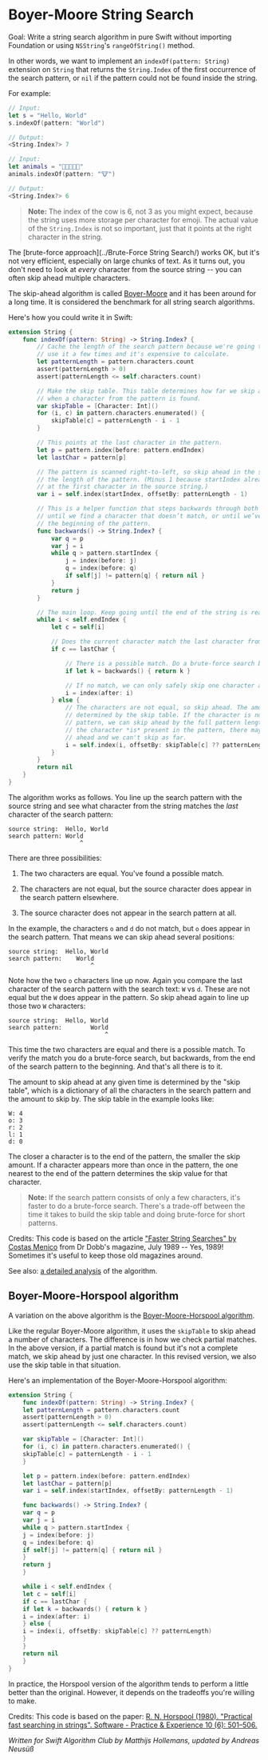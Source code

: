 # Boyer-Moore String Search

Goal: Write a string search algorithm in pure Swift without importing Foundation or using `NSString`'s `rangeOfString()` method.

In other words, we want to implement an `indexOf(pattern: String)` extension on `String` that returns the `String.Index` of the first occurrence of the search pattern, or `nil` if the pattern could not be found inside the string.

For example:

```swift
// Input:
let s = "Hello, World"
s.indexOf(pattern: "World")

// Output:
<String.Index?> 7

// Input:
let animals = "🐶🐔🐷🐮🐱"
animals.indexOf(pattern: "🐮")

// Output:
<String.Index?> 6
```

> **Note:** The index of the cow is 6, not 3 as you might expect, because the string uses more storage per character for emoji. The actual value of the `String.Index` is not so important, just that it points at the right character in the string.

The [brute-force approach](../Brute-Force String Search/) works OK, but it's not very efficient, especially on large chunks of text. As it turns out, you don't need to look at _every_ character from the source string -- you can often skip ahead multiple characters.

The skip-ahead algorithm is called [Boyer-Moore](https://en.wikipedia.org/wiki/Boyer–Moore_string_search_algorithm) and it has been around for a long time. It is considered the benchmark for all string search algorithms.

Here's how you could write it in Swift:

```swift
extension String {
    func indexOf(pattern: String) -> String.Index? {
        // Cache the length of the search pattern because we're going to
        // use it a few times and it's expensive to calculate.
        let patternLength = pattern.characters.count
        assert(patternLength > 0)
        assert(patternLength <= self.characters.count)

        // Make the skip table. This table determines how far we skip ahead
        // when a character from the pattern is found.
        var skipTable = [Character: Int]()
        for (i, c) in pattern.characters.enumerated() {
            skipTable[c] = patternLength - i - 1
        }

        // This points at the last character in the pattern.
        let p = pattern.index(before: pattern.endIndex)
        let lastChar = pattern[p]

        // The pattern is scanned right-to-left, so skip ahead in the string by
        // the length of the pattern. (Minus 1 because startIndex already points
        // at the first character in the source string.)
        var i = self.index(startIndex, offsetBy: patternLength - 1)

        // This is a helper function that steps backwards through both strings
        // until we find a character that doesn’t match, or until we’ve reached
        // the beginning of the pattern.
        func backwards() -> String.Index? {
            var q = p
            var j = i
            while q > pattern.startIndex {
                j = index(before: j)
                q = index(before: q)
                if self[j] != pattern[q] { return nil }
            }
            return j
        }

        // The main loop. Keep going until the end of the string is reached.
        while i < self.endIndex {
            let c = self[i]

            // Does the current character match the last character from the pattern?
            if c == lastChar {

                // There is a possible match. Do a brute-force search backwards.
                if let k = backwards() { return k }

                // If no match, we can only safely skip one character ahead.
                i = index(after: i)
            } else {
                // The characters are not equal, so skip ahead. The amount to skip is
                // determined by the skip table. If the character is not present in the
                // pattern, we can skip ahead by the full pattern length. However, if
                // the character *is* present in the pattern, there may be a match up
                // ahead and we can't skip as far.
                i = self.index(i, offsetBy: skipTable[c] ?? patternLength)
            }
        }
        return nil
    }
}
```

The algorithm works as follows. You line up the search pattern with the source string and see what character from the string matches the _last_ character of the search pattern:

```
source string:  Hello, World
search pattern: World
                    ^
```

There are three possibilities:

1. The two characters are equal. You've found a possible match.

2. The characters are not equal, but the source character does appear in the search pattern elsewhere.

3. The source character does not appear in the search pattern at all.

In the example, the characters `o` and `d` do not match, but `o` does appear in the search pattern. That means we can skip ahead several positions:

```
source string:  Hello, World
search pattern:    World
                       ^
```

Note how the two `o` characters line up now. Again you compare the last character of the search pattern with the search text: `W` vs `d`. These are not equal but the `W` does appear in the pattern. So skip ahead again to line up those two `W` characters:

```
source string:  Hello, World
search pattern:        World
                           ^
```

This time the two characters are equal and there is a possible match. To verify the match you do a brute-force search, but backwards, from the end of the search pattern to the beginning. And that's all there is to it.

The amount to skip ahead at any given time is determined by the "skip table", which is a dictionary of all the characters in the search pattern and the amount to skip by. The skip table in the example looks like:

```
W: 4
o: 3
r: 2
l: 1
d: 0
```

The closer a character is to the end of the pattern, the smaller the skip amount. If a character appears more than once in the pattern, the one nearest to the end of the pattern determines the skip value for that character.

> **Note:** If the search pattern consists of only a few characters, it's faster to do a brute-force search. There's a trade-off between the time it takes to build the skip table and doing brute-force for short patterns.

Credits: This code is based on the article ["Faster String Searches" by Costas Menico](http://www.drdobbs.com/database/faster-string-searches/184408171) from Dr Dobb's magazine, July 1989 -- Yes, 1989! Sometimes it's useful to keep those old magazines around.

See also: [a detailed analysis](http://www.inf.fh-flensburg.de/lang/algorithmen/pattern/bmen.htm) of the algorithm.

## Boyer-Moore-Horspool algorithm

A variation on the above algorithm is the [Boyer-Moore-Horspool algorithm](https://en.wikipedia.org/wiki/Boyer%E2%80%93Moore%E2%80%93Horspool_algorithm).

Like the regular Boyer-Moore algorithm, it uses the `skipTable` to skip ahead a number of characters. The difference is in how we check partial matches. In the above version, if a partial match is found but it's not a complete match, we skip ahead by just one character. In this revised version, we also use the skip table in that situation.

Here's an implementation of the Boyer-Moore-Horspool algorithm:

```swift
extension String {
    func indexOf(pattern: String) -> String.Index? {
    let patternLength = pattern.characters.count
    assert(patternLength > 0)
    assert(patternLength <= self.characters.count)

    var skipTable = [Character: Int]()
    for (i, c) in pattern.characters.enumerated() {
    skipTable[c] = patternLength - i - 1
    }

    let p = pattern.index(before: pattern.endIndex)
    let lastChar = pattern[p]
    var i = self.index(startIndex, offsetBy: patternLength - 1)

    func backwards() -> String.Index? {
    var q = p
    var j = i
    while q > pattern.startIndex {
    j = index(before: j)
    q = index(before: q)
    if self[j] != pattern[q] { return nil }
    }
    return j
    }

    while i < self.endIndex {
    let c = self[i]
    if c == lastChar {
    if let k = backwards() { return k }
    i = index(after: i)
    } else {
    i = index(i, offsetBy: skipTable[c] ?? patternLength)
    }
    }
    return nil
    }
}
```

In practice, the Horspool version of the algorithm tends to perform a little better than the original. However, it depends on the tradeoffs you're willing to make.

Credits: This code is based on the paper: [R. N. Horspool (1980). "Practical fast searching in strings". Software - Practice & Experience 10 (6): 501–506.](http://www.cin.br/~paguso/courses/if767/bib/Horspool_1980.pdf)

_Written for Swift Algorithm Club by Matthijs Hollemans, updated by Andreas Neusüß_
